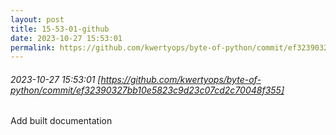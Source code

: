 ```yaml
---
layout: post
title: 15-53-01-github
date: 2023-10-27 15:53:01
permalink: https://github.com/kwertyops/byte-of-python/commit/ef32390327bb10e5823c9d23c07cd2c70048f355
---
```


###### 2023-10-27 15:53:01 [https://github.com/kwertyops/byte-of-python/commit/ef32390327bb10e5823c9d23c07cd2c70048f355]
Add built documentation
